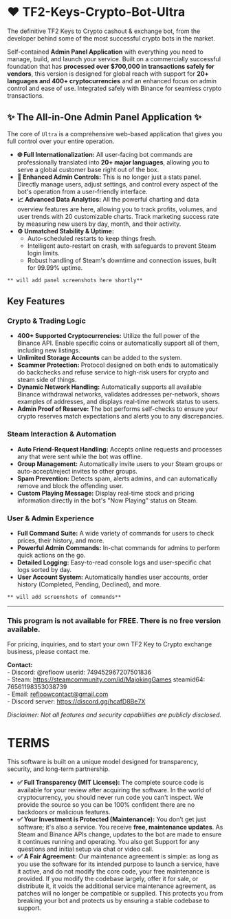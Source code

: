 # ❤️ TF2-Keys-Crypto-Bot-Ultra

The definitive TF2 Keys to Crypto cashout & exchange bot, from the developer behind some of the most successful crypto bots in the market.

Self-contained **Admin Panel Application** with everything you need to manage, build, and launch your service. Built on a commercially successful foundation that has **processed over $700,000 in transactions safely for vendors**, this version is designed for global reach with support for **20+ languages and 400+ cryptocurrencies** and an enhanced focus on admin control and ease of use. Integrated safely with Binance for seamless crypto transactions.

## ✨ The All-in-One Admin Panel Application ✨

The core of `Ultra` is a comprehensive web-based application that gives you full control over your entire operation.

* **🌐 Full Internationalization:** All user-facing bot commands are professionally translated into **20+ major languages**, allowing you to serve a global customer base right out of the box.
* **🚀 Enhanced Admin Controls:** This is no longer just a stats panel. Directly manage users, adjust settings, and control every aspect of the bot's operation from a user-friendly interface.
* **📈 Advanced Data Analytics:** All the powerful charting and data overview features are here, allowing you to track profits, volumes, and user trends with 20 customizable charts. Track marketing success rate by measuring new users by day, month, and their activity.
* **⚙️ Unmatched Stability & Uptime:**
    * Auto-scheduled restarts to keep things fresh.
    * Intelligent auto-restart on crash, with safeguards to prevent Steam login limits.
    * Robust handling of Steam's downtime and connection issues, built for 99.99% uptime.

`** will add panel screenshots here shortly**`

## Key Features

### Crypto & Trading Logic

* **400+ Supported Cryptocurrencies:** Utilize the full power of the Binance API. Enable specific coins or automatically support all of them, including new listings.
* **Unlimited Storage Accounts** can be added to the system.
* **Scammer Protection:** Protocol designed on both ends to automatically do backchecks and refuse service to high-risk users for crypto and steam side of things.
* **Dynamic Network Handling:** Automatically supports all available Binance withdrawal networks, validates addresses per-network, shows examples of addresses, and displays real-time network status to users.
* **Admin Proof of Reserve:** The bot performs self-checks to ensure your crypto reserves match expectations and alerts you to any discrepancies.

### Steam Interaction & Automation

* **Auto Friend-Request Handling:** Accepts online requests and processes any that were sent while the bot was offline.
* **Group Management:** Automatically invite users to your Steam groups or auto-accept/reject invites to other groups.
* **Spam Prevention:** Detects spam, alerts admins, and can automatically remove and block the offending user.
* **Custom Playing Message:** Display real-time stock and pricing information directly in the bot's "Now Playing" status on Steam.

### User & Admin Experience

* **Full Command Suite:** A wide variety of commands for users to check prices, their history, and more.
* **Powerful Admin Commands:** In-chat commands for admins to perform quick actions on the go.
* **Detailed Logging:** Easy-to-read console logs and user-specific chat logs sorted by day.
* **User Account System:** Automatically handles user accounts, order history (Completed, Pending, Declined), and more.

`** will add screenshots of commands**`

---

### This program is not available for FREE. There is no free version available.

For pricing, inquiries, and to start your own TF2 Key to Crypto exchange business, please contact me.

**Contact:**
<br> - Discord: @refloow userid: 749452967207501836
<br> - Steam: https://steamcommunity.com/id/MajokingGames steamid64: 76561198353038739
<br> - Email: refloowcontact@gmail.com
<br>- Discord server: https://discord.gg/hcafD8Be7X

*Disclaimer: Not all features and security capabilities are publicly disclosed.*

# TERMS

This software is built on a unique model designed for transparency, security, and long-term partnership.

* **✅ Full Transparency (MIT License):** The complete source code is available for your review after acquiring the software. In the world of cryptocurrency, you should never run code you can't inspect. We provide the source so you can be 100% confident there are no backdoors or malicious features.
* **✅ Your Investment is Protected (Maintenance):** You don’t get just software; it's also a service. You receive **free, maintenance updates**. As Steam and Binance APIs change, updates to the bot are made to ensure it continues running and operating. You also get Support for any questions and initial setup via chat or video call.
* **✅ A Fair Agreement:** Our maintenance agreement is simple: as long as you use the software for its intended purpose to launch a service, have it active, and do not modify the core code, your free maintenance is provided. If you modify the codebase largely, offer it for sale, or distribute it, it voids the additional service maintenance agreement, as patches will no longer be compatible or supplied. This protects you from breaking your bot and protects us by ensuring a stable codebase to support.
